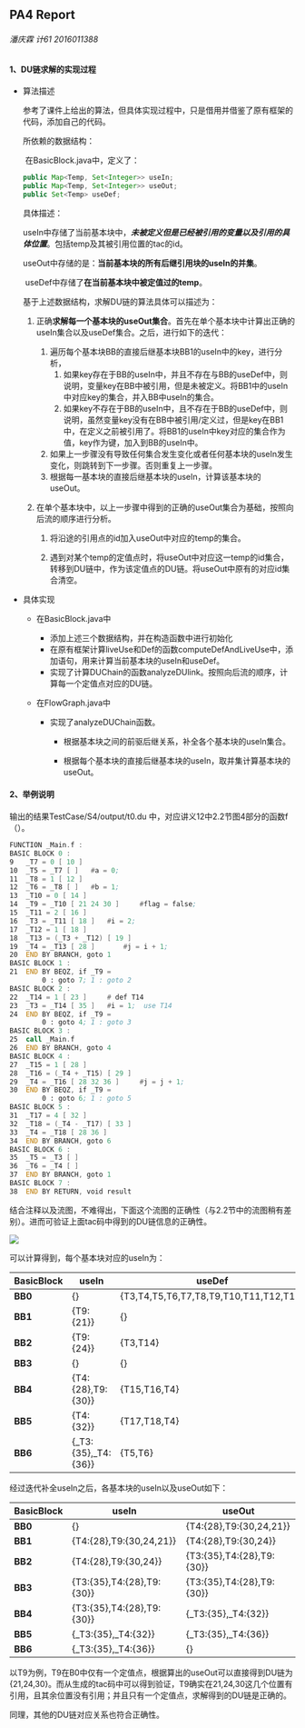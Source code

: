 ## PA4 Report  

###### 潘庆霖 计61 2016011388  

#### 1、DU链求解的实现过程  

* 算法描述

  参考了课件上给出的算法，但具体实现过程中，只是借用并借鉴了原有框架的代码，添加自己的代码。

  所依赖的数据结构：

  ​	在BasicBlock.java中，定义了：

  ```java
  public Map<Temp, Set<Integer>> useIn;
  public Map<Temp, Set<Integer>> useOut;
  public Set<Temp> useDef;
  ```

  具体描述：

  ​	useIn中存储了当前基本块中，***未被定义但是已经被引用的变量以及引用的具体位置***。包括temp及其被引用位置的tac的id。

  ​	useOut中存储的是：**当前基本块的所有后继引用块的useIn的并集**。

  ​	useDef中存储了**在当前基本块中被定值过的temp**。

  基于上述数据结构，求解DU链的算法具体可以描述为：

    1. 正确**求解每一个基本块的useOut集合**。首先在单个基本块中计算出正确的useIn集合以及useDef集合。之后，进行如下的迭代：

       1. 遍历每个基本块BB的直接后继基本块BB1的useIn中的key，进行分析，
            1. 如果key存在于BB的useIn中，并且不存在与BB的useDef中，则说明，变量key在BB中被引用，但是未被定义。将BB1中的useIn中对应key的集合，并入BB中useIn的集合。
            2. 如果key不存在于BB的useIn中，且不存在于BB的useDef中，则说明，虽然变量key没有在BB中被引用/定义过，但是key在BB1中，在定义之前被引用了。将BB1的useIn中key对应的集合作为值，key作为键，加入到BB的useIn中。
       2. 如果上一步骤没有导致任何集合发生变化或者任何基本块的useIn发生变化，则跳转到下一步骤。否则重复上一步骤。
       3. 根据每一基本块的直接后继基本块的useIn，计算该基本块的useOut。

    2. 在单个基本块中，以上一步骤中得到的正确的useOut集合为基础，按照向后流的顺序进行分析。

       1. 将沿途的引用点的id加入useOut中对应的temp的集合。

       2. 遇到对某个temp的定值点时，将useOut中对应这一temp的id集合，转移到DU链中，作为该定值点的DU链。将useOut中原有的对应id集合清空。 

* 具体实现  

  * 在BasicBlock.java中

    * 添加上述三个数据结构，并在构造函数中进行初始化
    * 在原有框架计算liveUse和Def的函数computeDefAndLiveUse中，添加语句，用来计算当前基本块的useIn和useDef。
    * 实现了计算DUChain的函数analyzeDUlink。按照向后流的顺序，计算每一个定值点对应的DU链。

  * 在FlowGraph.java中

    * 实现了analyzeDUChain函数。

      * 根据基本块之间的前驱后继关系，补全各个基本块的useIn集合。

      * 根据每个基本块的直接后继基本块的useIn，取并集计算基本块的useOut。  

#### 2、举例说明  

输出的结果TestCase/S4/output/t0.du 中，对应讲义12中2.2节图4部分的函数f（）。

```asm
FUNCTION _Main.f : 
BASIC BLOCK 0 : 
9	_T7 = 0 [ 10 ]
10	_T5 = _T7 [ ]	#a = 0;
11	_T8 = 1 [ 12 ]
12	_T6 = _T8 [ ]	#b = 1;
13	_T10 = 0 [ 14 ]
14	_T9 = _T10 [ 21 24 30 ]		#flag = false;
15	_T11 = 2 [ 16 ]
16	_T3 = _T11 [ 18 ]	#i = 2;
17	_T12 = 1 [ 18 ]
18	_T13 = (_T3 + _T12) [ 19 ]
19	_T4 = _T13 [ 28 ]		#j = i + 1;
20	END BY BRANCH, goto 1
BASIC BLOCK 1 : 
21	END BY BEQZ, if _T9 = 
	    0 : goto 7; 1 : goto 2
BASIC BLOCK 2 : 
22	_T14 = 1 [ 23 ]		# def T14
23	_T3 = _T14 [ 35 ]	#i = 1;  use T14
24	END BY BEQZ, if _T9 = 
	    0 : goto 4; 1 : goto 3
BASIC BLOCK 3 : 
25	call _Main.f
26	END BY BRANCH, goto 4
BASIC BLOCK 4 : 
27	_T15 = 1 [ 28 ]
28	_T16 = (_T4 + _T15) [ 29 ]
29	_T4 = _T16 [ 28 32 36 ]		#j = j + 1;
30	END BY BEQZ, if _T9 = 
	    0 : goto 6; 1 : goto 5
BASIC BLOCK 5 : 
31	_T17 = 4 [ 32 ]
32	_T18 = (_T4 - _T17) [ 33 ]
33	_T4 = _T18 [ 28 36 ]
34	END BY BRANCH, goto 6
BASIC BLOCK 6 : 
35	_T5 = _T3 [ ]
36	_T6 = _T4 [ ]
37	END BY BRANCH, goto 1
BASIC BLOCK 7 : 
38	END BY RETURN, void result
```

结合注释以及流图，不难得出，下面这个流图的正确性（与2.2节中的流图稍有差别）。进而可验证上面tac码中得到的DU链信息的正确性。

![](/home/pan/decaf_PA/decaf_PA4/flowgraph1.png)

可以计算得到，每个基本块对应的useIn为：

| BasicBlock | useIn               | useDef                                 |
| ---------- | ------------------- | -------------------------------------- |
| **BB0**    | {}                  | {T3,T4,T5,T6,T7,T8,T9,T10,T11,T12,T13} |
| **BB1**    | {T9:{21}}           | {}                                     |
| **BB2**    | {T9:{24}}           | {T3,T14}                               |
| **BB3**    | {}                  | {}                                     |
| **BB4**    | {T4:{28},T9:{30}}   | {T15,T16,T4}                           |
| **BB5**    | {T4:{32}}           | {T17,T18,T4}                           |
| **BB6**    | {_T3:{35},_T4:{36}} | {T5,T6}                                |

经过迭代补全useIn之后，各基本块的useIn以及useOut如下：

| BasicBlock | useIn                     | useOut                    |
| ---------- | ------------------------- | ------------------------- |
| **BB0**    | {}                        | {T4:{28},T9:{30,24,21}}   |
| **BB1**    | {T4:{28},T9:{30,24,21}}   | {T4:{28},T9:{30,24}}      |
| **BB2**    | {T4:{28},T9:{30,24}}      | {T3:{35},T4:{28},T9:{30}} |
| **BB3**    | {T3:{35},T4:{28},T9:{30}} | {T3:{35},T4:{28},T9:{30}} |
| **BB4**    | {T3:{35},T4:{28},T9:{30}} | {_T3:{35},_T4:{32}}       |
| **BB5**    | {_T3:{35},_T4:{32}}       | {_T3:{35},_T4:{36}}       |
| **BB6**    | {_T3:{35},_T4:{36}}       | {}                        |

以T9为例，T9在B0中仅有一个定值点，根据算出的useOut可以直接得到DU链为{21,24,30}。而从生成的tac码中可以得到验证，T9确实在21,24,30这几个位置有引用，且其余位置没有引用；并且只有一个定值点，求解得到的DU链是正确的。

同理，其他的DU链对应关系也符合正确性。

